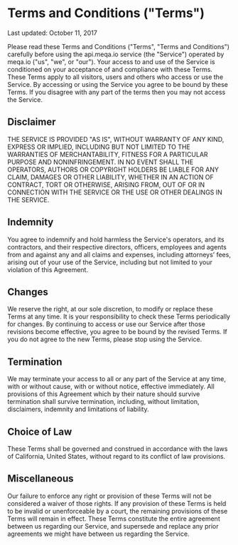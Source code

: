 # Terms and Conditions ("Terms")
Last updated: October 11, 2017

Please read these Terms and Conditions ("Terms", "Terms and Conditions") carefully before using the api.meqa.io service (the "Service") operated by meqa.io ("us", "we", or "our"). Your access to and use of the Service is conditioned on your acceptance of and compliance with these Terms. These Terms apply to all visitors, users and others who access or use the Service. By accessing or using the Service you agree to be bound by these Terms. If you disagree with any part of the terms then you may not access the Service.

## Disclaimer

THE SERVICE IS PROVIDED "AS IS", WITHOUT WARRANTY OF ANY KIND, EXPRESS OR
IMPLIED, INCLUDING BUT NOT LIMITED TO THE WARRANTIES OF MERCHANTABILITY,
FITNESS FOR A PARTICULAR PURPOSE AND NONINFRINGEMENT. IN NO EVENT SHALL THE
OPERATORS, AUTHORS OR COPYRIGHT HOLDERS BE LIABLE FOR ANY CLAIM, DAMAGES OR OTHER
LIABILITY, WHETHER IN AN ACTION OF CONTRACT, TORT OR OTHERWISE, ARISING FROM,
OUT OF OR IN CONNECTION WITH THE SERVICE OR THE USE OR OTHER DEALINGS IN THE
SERVICE.

## Indemnity

You agree to indemnify and hold harmless the Service's operators, and its contractors, and their respective directors, officers, employees and agents from and against any and all claims and expenses, including attorneys’ fees, arising out of your use of the Service, including but not limited to your violation of this Agreement.

## Changes

We reserve the right, at our sole discretion, to modify or replace these Terms at any time. It is your responsibility to check these Terms periodically for changes. By continuing to access or use our Service after those revisions become effective, you agree to be bound by the revised Terms. If you do not agree to the new Terms, please stop using the Service.

## Termination

We may terminate your access to all or any part of the Service at any time, with or without cause, with or without notice, effective immediately. All provisions of this Agreement which by their nature should survive termination shall survive termination, including, without limitation, disclaimers, indemnity and limitations of liability.

## Choice of Law
These Terms shall be governed and construed in accordance with the laws of California, United States, without regard to its conflict of law provisions.

## Miscellaneous

Our failure to enforce any right or provision of these Terms will not be considered a waiver of those rights. If any provision of these Terms is held to be invalid or unenforceable by a court, the remaining provisions of these Terms will remain in effect. These Terms constitute the entire agreement between us regarding our Service, and supersede and replace any prior agreements we might have between us regarding the Service.

